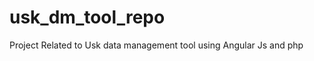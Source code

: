 usk_dm_tool_repo
================

Project Related to Usk data management tool using Angular Js and php
